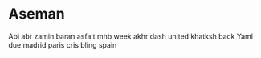 # Aseman
Abi 
abr
zamin
baran
asfalt
mhb
week
akhr
dash
united
khatksh
back
Yaml
due
madrid
paris
cris
bling
spain
